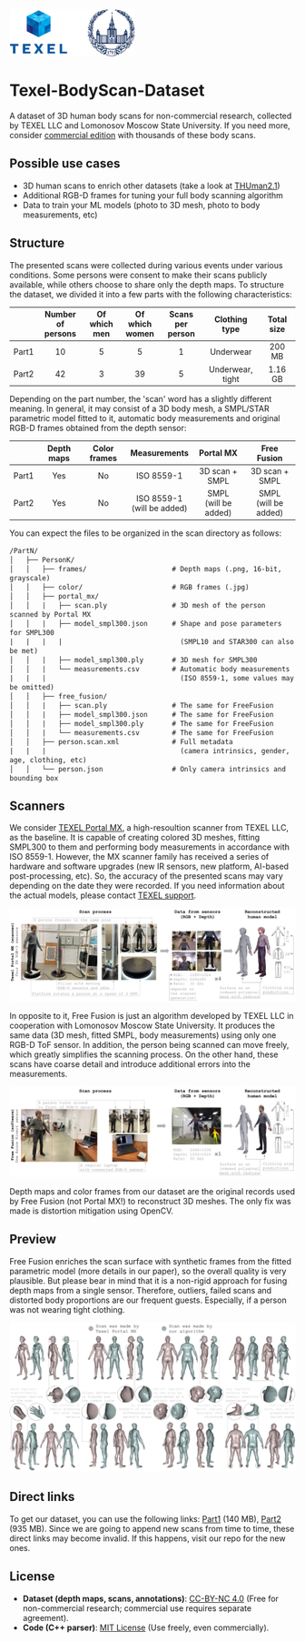 ![LOGO](/images/banner.png)

# Texel-BodyScan-Dataset
A dataset of 3D human body scans for non-commercial research, collected by TEXEL LLC and Lomonosov Moscow State University.
If you need more, consider [commercial edition](https://texel.graphics/texel-3d-body-model-dataset/)
with thousands of these body scans.

## Possible use cases

* 3D human scans to enrich other datasets (take a look at [THUman2.1](https://github.com/ytrock/THuman2.0-Dataset))
* Additional RGB-D frames for tuning your full body scanning algorithm
* Data to train your ML models (photo to 3D mesh, photo to body measurements, etc)

## Structure

The presented scans were collected during various events under various conditions. Some persons were consent to make their
scans publicly available, while others choose to share only the depth maps. To structure the dataset, we divided it into a
few parts with the following characteristics:

|       | Number <br>of persons | Of which <br>men | Of which <br>women | Scans <br>per person   | Clothing type          | Total size |
| ----- | :-------------------: | :--------------: | :----------------: | :--------------------: | :--------------------: | :--------: |
| Part1 | 10                    | 5                | 5                  | 1                      | Underwear              | 200 MB     |
| Part2 | 42                    | 3                | 39                 | 5                      | Underwear, <br/>tight  | 1.16 GB    |

Depending on the part number, the 'scan' word has a slightly different meaning. In general, it may consist of a 3D body
mesh, a SMPL/STAR parametric model fitted to it, automatic body measurements and original RGB-D frames obtained from the
depth sensor:

|       | Depth maps | Color frames | Measurements                   | Portal MX                | Free Fusion              |
| ----- | :--------: | :----------: | :----------------------------: | :----------------------: | :----------------------: |
| Part1 | Yes        | No           | ISO 8559-1                     | 3D scan + SMPL           | 3D scan + SMPL           |
| Part2 | Yes        | No           | ISO 8559-1 <br>(will be added) | SMPL <br>(will be added) | SMPL <br>(will be added) |

You can expect the files to be organized in the scan directory as follows:
```
/PartN/
│   ├── PersonK/
│   │   ├── frames/                     # Depth maps (.png, 16-bit, grayscale) 
│   │   ├── color/                      # RGB frames (.jpg)
│   │   ├── portal_mx/
│   │   |   ├── scan.ply                # 3D mesh of the person scanned by Portal MX
│   │   |   ├── model_smpl300.json      # Shape and pose parameters for SMPL300
|   |   |   |                             (SMPL10 and STAR300 can also be met)
│   │   |   ├── model_smpl300.ply       # 3D mesh for SMPL300
│   │   |   └── measurements.csv        # Automatic body measurements
|   |   |                                 (ISO 8559-1, some values may be omitted)
│   │   ├── free_fusion/
│   │   |   ├── scan.ply                # The same for FreeFusion
│   │   |   ├── model_smpl300.json      # The same for FreeFusion
│   │   |   ├── model_smpl300.ply       # The same for FreeFusion
│   │   |   └── measurements.csv        # The same for FreeFusion
│   │   ├── person.scan.xml             # Full metadata
|   |   |                                 (camera intrinsics, gender, age, clothing, etc)
│   │   └── person.json                 # Only camera intrinsics and bounding box
```

## Scanners

We consider [TEXEL Portal MX](https://texel.graphics/3d-scanners/portal-mx/), a high-resoultion scanner from TEXEL LLC,
as the baseline. It is capable of creating colored 3D meshes, fitting SMPL300 to them and performing body measurements
in accordance with ISO 8559-1. However, the MX scanner family has received a series of hardware and software upgrades
(new IR sensors, new platform, AI-based post-processing, etc). So, the accuracy of the presented scans may vary depending
on the date they were recorded. If you need information about the actual models, please contact [TEXEL support](https://texel.graphics/contacts/).

![Portal MX](/images/portal_mx.png)

In opposite to it, Free Fusion is just an algorithm developed by TEXEL LLC in cooperation with Lomonosov Moscow State
University. It produces the same data (3D mesh, fitted SMPL, body measurements) using only one RGB-D ToF sensor. In
addition, the person being scanned can move freely, which greatly simplifies the scanning process. On the other hand,
these scans have coarse detail and introduce additional errors into the measurements.

![Free Fusion](/images/free_fusion.png)

Depth maps and color frames from our dataset are the original records used by Free Fusion (not Portal MX!) to
reconstruct 3D meshes. The only fix was made is distortion mitigation using OpenCV.

## Preview

Free Fusion enriches the scan surface with synthetic frames from the fitted parametric model (more details in our paper),
so the overall quality is very plausible. But please bear in mind that it is a non-rigid approach for fusing depth maps from
a single sensor. Therefore, outliers, failed scans and distorted body proportions are our frequent guests. Especially, if a
person was not wearing tight clothing.

![Scan preview](/images/preview.png)

## Direct links
To get our dataset, you can use the following links: [Part1](https://disk.yandex.ru/d/5R57d5509rP7jQ) (140 MB),
[Part2](https://disk.yandex.ru/d/aXTJ1eoJYbJngA) (935 MB). Since we are going to append new scans from time to time,
these direct links may become invalid. If this happens, visit our repo for the new ones.

## License
- **Dataset (depth maps, scans, annotations)**: [CC-BY-NC 4.0](LICENSE-DATA)
  (Free for non-commercial research; commercial use requires separate agreement).
- **Code (C++ parser)**: [MIT License](LICENSE-CODE)
  (Use freely, even commercially).
